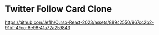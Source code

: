 # Twitter Follow Card Clone

https://github.com/Jeflh/Curso-React-2023/assets/88942550/967cc2b2-91bf-49cc-8e98-41a72a259843

